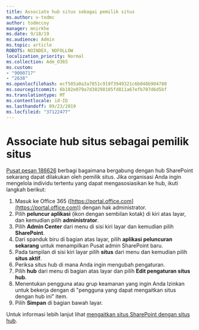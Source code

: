 ```yaml
---
title: Associate hub situs sebagai pemilik situs
ms.author: v-todmc
author: todmccoy
manager: mnirkhe
ms.date: 9/18/19
ms.audience: Admin
ms.topic: article
ROBOTS: NOINDEX, NOFOLLOW
localization_priority: Normal
ms.collection: Adm_O365
ms.custom:
- "9000717"
- "2638"
ms.openlocfilehash: ecf505a0a3a7851c919f3949321c6b048b904780
ms.sourcegitcommit: 6b102e079a7d30298105fd811a67efb707d6d5bf
ms.translationtype: MT
ms.contentlocale: id-ID
ms.lasthandoff: 09/23/2019
ms.locfileid: "37122477"
---
```

# <a name="associate-hub-sites-as-site-owner"></a>Associate hub situs sebagai pemilik situs

[Pusat pesan 186626](https://admin.microsoft.com/Adminportal/Home?source=applauncher#/MessageCenter?id=MC186626) berbagi bagaimana bergabung dengan hub SharePoint sekarang dapat dilakukan oleh pemilik situs. Jika organisasi Anda ingin mengelola individu tertentu yang dapat mengasosiasikan ke hub, ikuti langkah berikut: 

1. Masuk ke Office 365 ([https://portal.office.com](https://portal.office.com)) dengan hak administrator.
2. Pilih **peluncur aplikasi** (ikon dengan sembilan kotak) di kiri atas layar, dan kemudian pilih **administrator**.
3. Pilih **Admin Center** dari menu di sisi kiri layar dan kemudian pilih **SharePoint**.
4. Dari spanduk biru di bagian atas layar, pilih **aplikasi peluncuran sekarang** untuk menampilkan Pusat admin SharePoint baru.
5. Pada tampilan di sisi kiri layar pilih **situs** dari menu dan kemudian pilih **situs aktif**.
6. Periksa situs hub di mana Anda ingin mengubah pengaturan.
7. Pilih **hub** dari menu di bagian atas layar dan pilih **Edit pengaturan situs hub**.
8. Menentukan pengguna atau grup keamanan yang ingin Anda Izinkan untuk bekerja dengan di "pengguna yang dapat mengaitkan situs dengan hub ini" item.
9. Pilih **Simpan** di bagian bawah layar.

Untuk informasi lebih lanjut lihat [mengaitkan situs SharePoint dengan situs hub](https://support.office.com/article/associate-a-sharepoint-site-with-a-hub-site-ae0009fd-af04-4d3d-917d-88edb43efc05). 